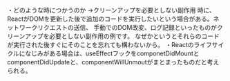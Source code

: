 ・どのような時につかうのか
→クリーンアップを必要としない副作用
時に、ReactがDOMを更新した後で追加のコードを実行したいという場合がある。ネットワークリクエストの送信、
手動でのDOM改変、ログ記録といったものがクリーンアップを必要としない副作用の例です。
なぜかというとそれらのコードが実行された後すぐにそのことを忘れても構わないから。
・Reactのライフサイクルになじみがある場合は、useEffectフックをcomponetDidMountとcomponentDidUpdateと、componentWillUnmoutがまとまったものだと考えられる。



























